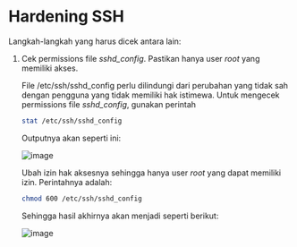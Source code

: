 <h1>Hardening SSH</h1>

Langkah-langkah yang harus dicek antara lain:

1. Cek permissions file _sshd_config_. Pastikan hanya user _root_ yang memiliki akses.

   File /etc/ssh/sshd_config perlu dilindungi dari perubahan yang tidak sah dengan pengguna yang tidak memiliki hak istimewa.
  Untuk mengecek permissions file _sshd_config_, gunakan perintah

    ```sh
    stat /etc/ssh/sshd_config
    ```

   Outputnya akan seperti ini:

   ![image](https://github.com/rodipisroi/LinuxServer/assets/104636035/cad041de-a30f-4bb2-a779-ec154a9205ab)

   Ubah izin hak aksesnya sehingga hanya user _root_ yang dapat memiliki izin. Perintahnya adalah:

   ```sh
   chmod 600 /etc/ssh/sshd_config
   ```

   Sehingga hasil akhirnya akan menjadi seperti berikut:

   ![image](https://github.com/rodipisroi/LinuxServer/assets/104636035/f6e1a845-e1cc-4af2-a7fe-562388c5c63c)

